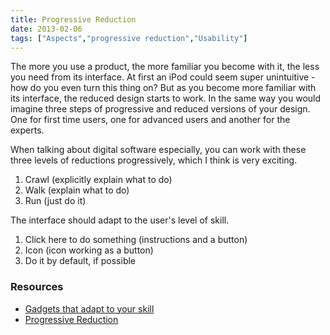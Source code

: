 ```yaml
---
title: Progressive Reduction
date: 2013-02-06
tags: ["Aspects","progressive reduction","Usability"]
---
```


The more you use a product, the more familiar you become with it, the less you need from its interface. At first an iPod could seem super unintuitive - how do you even turn this thing on? But as you become more familiar with its interface, the reduced design starts to work. In the same way you would imagine three steps of progressive and reduced versions of your design. One for first time users, one for advanced users and another for the experts.

When talking about digital software especially, you can work with these three levels of reductions progressively, which I think is very exciting.

1.  Crawl (explicitly explain what to do)
2.  Walk (explain what to do)
3.  Run (just do it)

The interface should adapt to the user's level of skill.

1.  Click here to do something (instructions and a button)
2.  Icon (icon working as a button)
3.  Do it by default, if possible

### Resources

- [Gadgets that adapt to your skill](http://www.fastcodesign.com/1672044/the-next-big-ui-idea-gadgets-that-adapt-to-your-skill)
- [Progressive Reduction](http://layervault.tumblr.com/post/42361566927/progressive-reduction)
